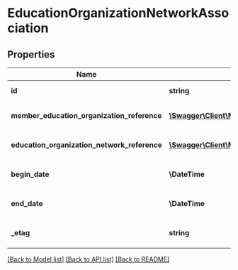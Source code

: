 # EducationOrganizationNetworkAssociation

## Properties
Name | Type | Description | Notes
------------ | ------------- | ------------- | -------------
**id** | **string** | The unique identifier of the resource. | [optional] 
**member_education_organization_reference** | [**\Swagger\Client\Model\EducationOrganizationReference**](EducationOrganizationReference.md) | A reference to the related EducationOrganization resource. | [optional] 
**education_organization_network_reference** | [**\Swagger\Client\Model\EducationOrganizationNetworkReference**](EducationOrganizationNetworkReference.md) | A reference to the related EducationOrganizationNetwork resource. | [optional] 
**begin_date** | **\\DateTime** | The date on which the EducationOrganization joined this network. | [optional] 
**end_date** | **\\DateTime** | The date on which the EducationOrganization left this network. | [optional] 
**_etag** | **string** | A unique system-generated value that identifies the version of the resource. | [optional] 

[[Back to Model list]](../README.md#documentation-for-models) [[Back to API list]](../README.md#documentation-for-api-endpoints) [[Back to README]](../README.md)


